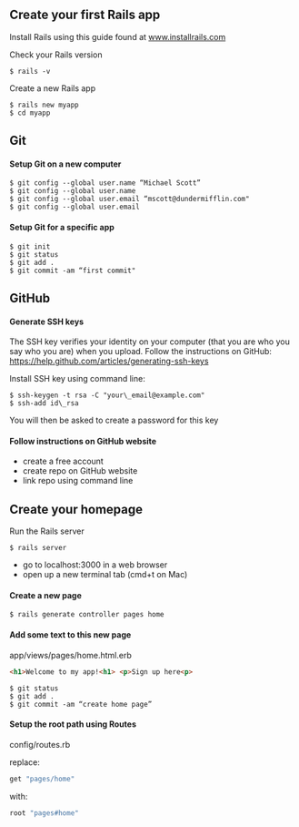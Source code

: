 ## Create your first Rails app
Install Rails using this guide found at
www.installrails.com

Check your Rails version
```
$ rails -v
```
Create a new Rails app
```
$ rails new myapp
$ cd myapp
```
## Git
#### Setup Git on a new computer
```
$ git config --global user.name “Michael Scott”
$ git config --global user.name
$ git config --global user.email “mscott@dundermifflin.com"
$ git config --global user.email
```
#### Setup Git for a specific app
```
$ git init
$ git status
$ git add .
$ git commit -am “first commit"
```
## GitHub
#### Generate SSH keys

The SSH key verifies your identity on your computer (that you are who you say who you are) when you upload. Follow the instructions on GitHub: https://help.github.com/articles/generating-ssh-keys

Install SSH key using command line:

```
$ ssh-keygen -t rsa -C "your\_email@example.com"
$ ssh-add id\_rsa
```

You will then be asked to create a password for this key

#### Follow instructions on GitHub website

- create a free account
- create repo on GitHub website
- link repo using command line

## Create your homepage

Run the Rails server

```
$ rails server
```

- go to localhost:3000 in a web browser
- open up a new terminal tab (cmd+t on Mac)

#### Create a new page

```
$ rails generate controller pages home
```

#### Add some text to this new page

app/views/pages/home.html.erb

```html
<h1>Welcome to my app!<h1> <p>Sign up here<p>
```
```
$ git status
$ git add .
$ git commit -am “create home page”
```

#### Setup the root path using Routes

config/routes.rb

replace:
```ruby
get "pages/home"
```
with:
```ruby
root "pages#home"
```
